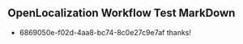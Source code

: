## OpenLocalization Workflow Test MarkDown
* 6869050e-f02d-4aa8-bc74-8c0e27c9e7af thanks!

<!--HONumber=Jul16_HO3-->


